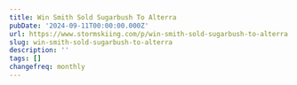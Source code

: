 ```yaml
---
title: Win Smith Sold Sugarbush To Alterra
pubDate: '2024-09-11T00:00:00.000Z'
url: https://www.stormskiing.com/p/win-smith-sold-sugarbush-to-alterra
slug: win-smith-sold-sugarbush-to-alterra
description: ''
tags: []
changefreq: monthly
---
```


<!-- Add post content below -->
